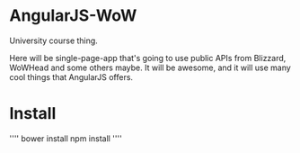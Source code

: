 AngularJS-WoW
=============

University course thing.

Here will be single-page-app that's going to use public APIs from Blizzard, WoWHead and some others maybe. It will be awesome, and it will use many cool things that AngularJS offers.

Install
=============

''''
bower install
npm install
''''
